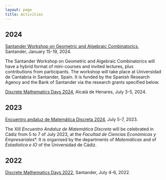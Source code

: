 ```yaml
---
layout: page
title: Activities
---
```


## 2024
[Santander Workshop on Geometric and Algebraic Combinatorics](https://gacsantander2024.unican.es/), Santander, January 15-19, 2024.

The Santander Workshop on Geometric and Algebraic Combinatorics will have a hybrid format of mini-courses and invited lectures, plus contributions from participants. The workshop will take place at Universidad de Cantabria in Santander, Spain. It is funded by the Spanish Research Agency and the Bank of Santander via the research grants specified below.


[Discrete Mathematics Days 2024](https://dmd2024.web.uah.es/), Alcalá de Henares, July 3-5, 2024.

## 2023

[Encuentro andaluz de Matemática Discreta 2024](https://xiiieamd.uca.es/), July 5-7, 2023.

The XIII *Encuentro Andaluz de Matemática Discreta* will be celebrated in Cádiz from 5 to 7 of July 2023, at the *Facultad de Ciencias Económicas y Empresariale*s*. It is organised by the departments of *Matemáticas* and of *Estadística e IO* of the Universidad de Cádiz.

## 2022

[Discrete Mathematics Days 2022](https://dmd2022.unican.es/index.html), Santander, July 4-6, 2022.
